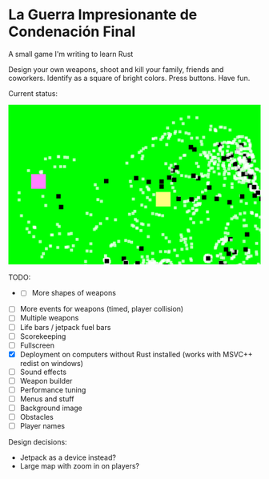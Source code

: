 # La Guerra Impresionante de Condenación Final
A small game I'm writing to learn Rust

Design your own weapons, shoot and kill your family, friends and coworkers. Identify as a square of bright colors. Press buttons. Have fun.

Current status:

![2016-05-26](https://raw.githubusercontent.com/joelwkall/lgidcf/master/screenshots/screenshot%202016-05-26.png "2016-05-26")

TODO:

* * [ ] More shapes of weapons
* [ ] More events for weapons (timed, player collision)
* [ ] Multiple weapons
* [ ] Life bars / jetpack fuel bars
* [ ] Scorekeeping
* [ ] Fullscreen
* [X] Deployment on computers without Rust installed (works with MSVC++ redist on windows)
* [ ] Sound effects
* [ ] Weapon builder
* [ ] Performance tuning
* [ ] Menus and stuff
* [ ] Background image
* [ ] Obstacles
* [ ] Player names

Design decisions:
- Jetpack as a device instead?
- Large map with zoom in on players?